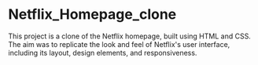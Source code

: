 # Netflix_Homepage_clone
This project is a clone of the Netflix homepage, built using HTML and CSS. The aim was to replicate the look and feel of Netflix's user interface, including its layout, design elements, and responsiveness.

